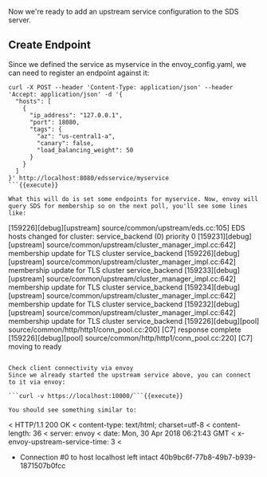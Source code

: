 Now we're ready to add an upstream service configuration to the SDS server.

## Create Endpoint
Since we defined the service as myservice in the envoy_config.yaml, we can need to register an endpoint against it:

```
curl -X POST --header 'Content-Type: application/json' --header 'Accept: application/json' -d '{
  "hosts": [
    {
      "ip_address": "127.0.0.1",
      "port": 18080,
      "tags": {
        "az": "us-central1-a",
        "canary": false,
        "load_balancing_weight": 50
      }
    }
  ]
}' http://localhost:8080/edsservice/myservice
```{{execute}}

What this will do is set some endpoints for myservice. Now, envoy will query SDS for membership so on the next poll, you'll see some lines like:

```
[159226][debug][upstream] source/common/upstream/eds.cc:105] EDS hosts changed for cluster: service_backend (0) priority 0
[159231][debug][upstream] source/common/upstream/cluster_manager_impl.cc:642] membership update for TLS cluster service_backend
[159226][debug][upstream] source/common/upstream/cluster_manager_impl.cc:642] membership update for TLS cluster service_backend
[159233][debug][upstream] source/common/upstream/cluster_manager_impl.cc:642] membership update for TLS cluster service_backend
[159234][debug][upstream] source/common/upstream/cluster_manager_impl.cc:642] membership update for TLS cluster service_backend
[159232][debug][upstream] source/common/upstream/cluster_manager_impl.cc:642] membership update for TLS cluster service_backend
[159226][debug][pool] source/common/http/http1/conn_pool.cc:200] [C7] response complete
[159226][debug][pool] source/common/http/http1/conn_pool.cc:220] [C7] moving to ready
```

Check client connectivity via envoy
Since we already started the upstream service above, you can connect to it via envoy:

```curl -v https://localhost:10000/```{{execute}}

You should see something similar to:

```
< HTTP/1.1 200 OK
< content-type: text/html; charset=utf-8
< content-length: 36
< server: envoy
< date: Mon, 30 Apr 2018 06:21:43 GMT
< x-envoy-upstream-service-time: 3
<
* Connection #0 to host localhost left intact
40b9bc6f-77b8-49b7-b939-1871507b0fcc
```
